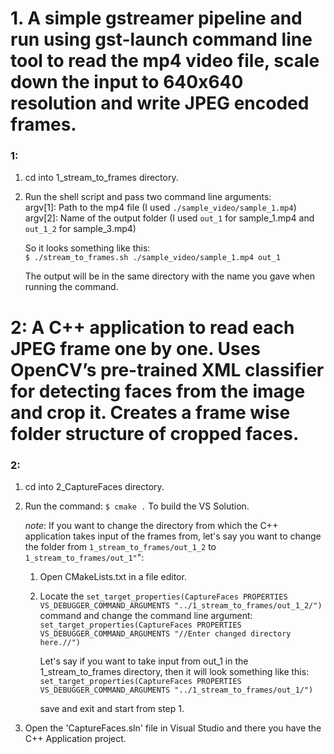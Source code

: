 # 1. A simple gstreamer pipeline and run using gst-launch command line tool to read the mp4 video file, scale down the input to 640x640 resolution and write JPEG encoded frames.

### 1:
1) cd into 1_stream_to_frames directory.
2) Run the shell script and pass two command line arguments:\
	argv[1]: Path to the mp4 file (I used ```./sample_video/sample_1.mp4```)\
	argv[2]: Name of the output folder (I used ```out_1``` for sample_1.mp4 and ```out_1_2``` for sample_3.mp4)
	
	So it looks something like this:\
	```$ ./stream_to_frames.sh ./sample_video/sample_1.mp4 out_1```
	
	The output will be in the same directory with the name you gave when running the command.
#

# 2: A C++ application to read each JPEG frame one by one. Uses OpenCV’s pre-trained XML classifier for detecting faces from the image and crop it. Creates a frame wise folder structure of cropped faces.

### 2:
1) cd into 2_CaptureFaces directory.
2) Run the command:
	```$ cmake .```
	To build the VS Solution.
	
	*note*: If you want to change the directory from which the C++ application takes input of the frames from, let's say you want to change the folder from ```1_stream_to_frames/out_1_2``` to ```1_stream_to_frames/out_1"```":
	1) Open CMakeLists.txt in a file editor.
	2) Locate the ```set_target_properties(CaptureFaces PROPERTIES VS_DEBUGGER_COMMAND_ARGUMENTS "../1_stream_to_frames/out_1_2/")``` command and change the command line argument:\
		```set_target_properties(CaptureFaces PROPERTIES VS_DEBUGGER_COMMAND_ARGUMENTS "//Enter changed directory here.//")```
		
		Let's say if you want to take input from out_1 in the 1_stream_to_frames directory, then it will look something like this:
		```set_target_properties(CaptureFaces PROPERTIES VS_DEBUGGER_COMMAND_ARGUMENTS "../1_stream_to_frames/out_1/")```
		
		save and exit and start from step 1.
3) Open the 'CaptureFaces.sln' file in Visual Studio and there you have the C++ Application project.